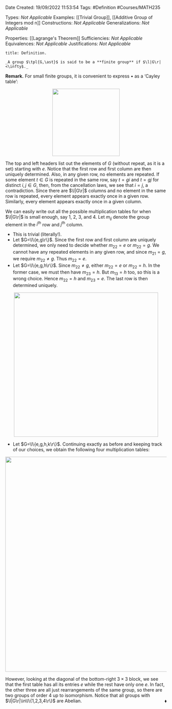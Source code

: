 <div class="topSpace"></div>

Date Created: 19/09/2022 11:53:54
Tags: #Definition #Courses/MATH235

Types: _Not Applicable_
Examples: [[Trivial Group]], [[Additive Group of Integers mod n]]
Constructions: _Not Applicable_
Generalizations: _Not Applicable_

Properties: [[Lagrange's Theorem]]
Sufficiencies: _Not Applicable_
Equivalences: _Not Applicable_
Justifications: _Not Applicable_

``` ad-Definition
title: Definition.

_A group $\tpl{G,\ast}$ is said to be a **finite group** if $\l|G\r|<\infty$._

```

**Remark.** For small finite groups, it is convenient to express $\bullet$ as a $\textrm{`}$Cayley table$\textrm{'}$:
<center><img src="app://local/home/zhao/Dropbox/MathWiki/Images/2022-09-20_154236/image.svg", width=210></center>

The top and left headers list out the elements of $G$ (without repeat, as it is a set) starting with $e$. Notice that the first row and first column are then uniquely determined. Also, in any given row, no elements are repeated. If some element $t\in G$ is repeated in the same row, say $t=gi$ and $t=gj$ for distinct $i,j\in G$, then, from the cancellation laws, we see that $i=j$, a contradiction. Since there are $\l|G\r|$ columns and no element in the same row is repeated, every element appears exactly once in a given row. Similarly, every element appears exactly once in a given column.

We can easily write out all the possible multiplication tables for when $\l|G\r|$ is small enough, say $1$, $2$, $3$, and $4$. Let $m_{ij}$ denote the group element in the $i^\mathrm{th}$ row and $j^\mathrm{th}$ column.
* This is trivial (literally!).
* Let $G=\l\{e,g\r\}$. Since the first row and first column are uniquely determined, we only need to decide whether $m_{22}=e$ or $m_{22}=g$. We cannot have any repeated elements in any given row, and since $m_{21}=g$, we require $m_{22}\neq g$. Thus $m_{22}=e$.
* Let $G=\l\{e,g,h\r\}$. Since $m_{22}\neq g$, either $m_{22}=e$ or $m_{22}=h$. In the former case, we must then have $m_{23}=h$. But $m_{13}=h$ too, so this is a wrong choice. Hence $m_{22}=h$ and $m_{23}=e$. The last row is then determined uniquely.
<center><img src="app://local/home/zhao/Dropbox/MathWiki/Images/2022-09-20_154802/image.svg", width=450></center>

* Let $G=\l\{e,g,h,k\r\}$. Continuing exactly as before and keeping track of our choices, we obtain the following four multiplication tables:
<center><img src="app://local/home/zhao/Dropbox/MathWiki/Images/2022-09-20_155123/image.svg", width=670></center>

However, looking at the diagonal of the bottom-right $3\times3$ block, we see that the first table has all its entries $e$ while the rest have only one $e$. In fact, the other three are all just rearrangements of the same group, so there are two groups of order $4$ up to isomorphism. Notice that all groups with $\l|G\r|\in\l\{1,2,3,4\r\}$ are Abelian.<span style="float:right;">$\blacklozenge$</span>
